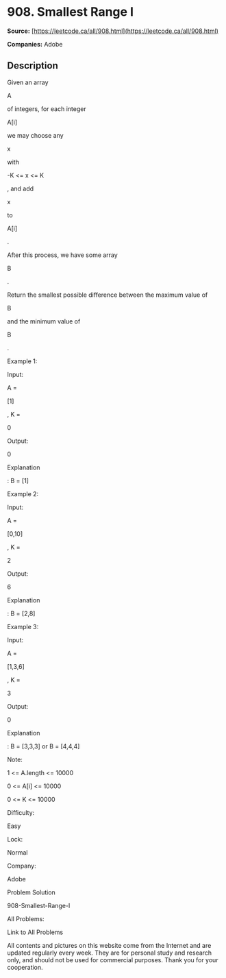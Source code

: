 # 908. Smallest Range I

**Source:** [https://leetcode.ca/all/908.html](https://leetcode.ca/all/908.html)

**Companies:** Adobe

## Description

Given an array

A

of integers, for each integer

A[i]

we may choose
        any

x

with

-K <= x <= K

, and add

x

to

A[i]

.

After this process, we have some array

B

.

Return the smallest possible difference between the maximum value of

B

and
        the minimum value of

B

.

Example 1:

Input:

A =

[1]

, K =

0

Output:

0

Explanation

: B = [1]

Example 2:

Input:

A =

[0,10]

, K =

2

Output:

6

Explanation

: B = [2,8]

Example 3:

Input:

A =

[1,3,6]

, K =

3

Output:

0

Explanation

: B = [3,3,3] or B = [4,4,4]

Note:

1 <= A.length <= 10000

0 <= A[i] <= 10000

0 <= K <= 10000

Difficulty:

Easy

Lock:

Normal

Company:

Adobe

Problem Solution

908-Smallest-Range-I

All Problems:

Link to All Problems

All contents and pictures on this website come from the Internet and are updated regularly every week. They are for personal study and research only, and should not be used for commercial purposes. Thank you for your cooperation.


